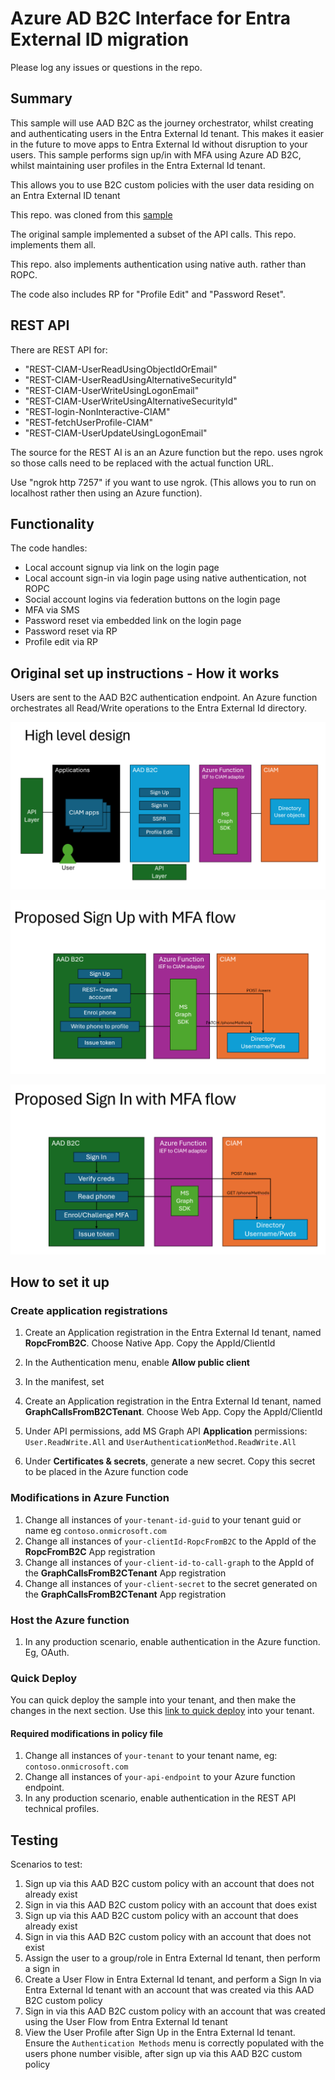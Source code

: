 # Azure AD B2C Interface for Entra External ID migration

Please log any issues or questions in the repo.

## Summary

This sample will use AAD B2C as the journey orchestrator, whilst creating and authenticating users in the Entra External Id tenant. This makes it easier in the future to move apps to Entra External Id without disruption to your users. This sample performs sign up/in with MFA using Azure AD B2C, whilst maintaining user profiles in the Entra External Id tenant.

This allows you to use B2C custom policies with the user data residing on an Entra External ID tenant

This repo. was cloned from this [sample](https://github.com/azure-ad-b2c/samples/tree/master/policies/migrate-to-entra-external-id-for-customers)

The original sample implemented a subset of the API calls. This repo. implements them all. 

This repo. also implements authentication using native auth. rather than ROPC.

The code also includes RP for "Profile Edit" and "Password Reset".

## REST API

There are REST API for:

* "REST-CIAM-UserReadUsingObjectIdOrEmail"
* "REST-CIAM-UserReadUsingAlternativeSecurityId"
* "REST-CIAM-UserWriteUsingLogonEmail"
* "REST-CIAM-UserWriteUsingAlternativeSecurityId"
* "REST-login-NonInteractive-CIAM"
* "REST-fetchUserProfile-CIAM"
* "REST-CIAM-UserUpdateUsingLogonEmail"

The source for the REST AI is an an Azure function but the repo. uses ngrok so those calls 
need to be replaced with the actual function URL. 

Use "ngrok http 7257" if you want to use ngrok. (This allows you to run on localhost rather  then using an Azure function).

## Functionality

The code handles:

* Local account signup via link on the login page
* Local account sign-in via login page using native authentication, not ROPC
* Social account logins via federation buttons on the login page
* MFA via SMS
* Password reset via embedded link on the login page
* Password reset via RP
* Profile edit via RP

## Original set up instructions - How it works

Users are sent to the AAD B2C authentication endpoint. An Azure function orchestrates all Read/Write operations to the Entra External Id directory.

![High level design](media/high-level-design.png)

![Sign up with MFA](media/signup.png)

![Sign in with MFA](media/signin.png)

## How to set it up

### Create application registrations
1. Create an Application registration in the Entra External Id tenant, named **RopcFromB2C**. Choose Native App. Copy the AppId/ClientId
1. In the Authentication menu, enable **Allow public client**
1. In the manifest, set

1. Create an Application registration in the Entra External Id tenant, named **GraphCallsFromB2CTenant**. Choose Web App. Copy the AppId/ClientId
1. Under API permissions, add MS Graph API **Application** permissions: `User.ReadWrite.All` and `UserAuthenticationMethod.ReadWrite.All`
1. Under **Certificates & secrets**, generate a new secret. Copy this secret to be placed in the Azure function code

### Modifications in Azure Function
1. Change all instances of `your-tenant-id-guid` to your tenant guid or name eg `contoso.onmicrosoft.com`
1. Change all instances of `your-clientId-RopcFromB2C` to the AppId of the **RopcFromB2C** App registration
1. Change all instances of `your-client-id-to-call-graph` to the AppId of the **GraphCallsFromB2CTenant** App registration
1. Change all instances of `your-client-secret` to the secret generated on the **GraphCallsFromB2CTenant** App registration

### Host the Azure function
1. In any production scenario, enable authentication in the Azure function. Eg, OAuth.

### Quick Deploy
You can quick deploy the sample into your tenant, and then make the changes in the next section.
Use this [link to quick deploy](https://b2ciefsetupapp.azurewebsites.net/Home/Experimental?sampleFolderName=migrate-to-entra-external-id-for-customers) into your tenant.


#### Required modifications in policy file
1. Change all instances of `your-tenant` to your tenant name, eg: `contoso.onmicrosoft.com`
1. Change all instances of `your-api-endpoint` to your Azure function endpoint.
1. In any production scenario, enable authentication in the REST API technical profiles.

## Testing
Scenarios to test:
1. Sign up via this AAD B2C custom policy with an account that does not already exist
1. Sign in via this AAD B2C custom policy with an account that does exist
1. Sign up via this AAD B2C custom policy with an account that does already exist
1. Sign in via this AAD B2C custom policy with an account that does not exist
1. Assign the user to a group/role in Entra External Id tenant, then perform a sign in
1. Create a User Flow in Entra External Id tenant, and perform a Sign In via Entra External Id tenant with an account that was created via this AAD B2C custom policy
1. Sign in via this AAD B2C custom policy with an account that was created using the User Flow from Entra External Id tenant
1. View the User Profile after Sign Up in the Entra External Id tenant. Ensure the `Authentication Methods` menu is correctly populated with the users phone number visible, after sign up via this AAD B2C custom policy